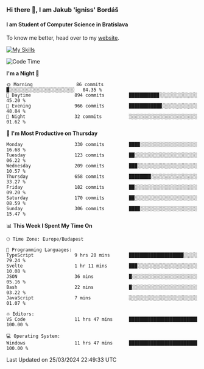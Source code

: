 ### Hi there 👋, I am Jakub 'igniss' Bordáš

#### I am Student of Computer Science in Bratislava
To know me better, head over to my [website](https://bordas.sk).

[![My Skills](https://skillicons.dev/icons?i=js,html,css,figma,svelte,java,kotlin,python,postgresql,typescript,nest,nodejs)](https://bordas.sk)


<!--START_SECTION:waka-->
![Code Time](http://img.shields.io/badge/Code%20Time-1%2C447%20hrs%203%20mins-blue)

**I'm a Night 🦉** 

```text
🌞 Morning                86 commits          █░░░░░░░░░░░░░░░░░░░░░░░░   04.35 % 
🌆 Daytime                894 commits         ███████████░░░░░░░░░░░░░░   45.20 % 
🌃 Evening                966 commits         ████████████░░░░░░░░░░░░░   48.84 % 
🌙 Night                  32 commits          ░░░░░░░░░░░░░░░░░░░░░░░░░   01.62 % 
```
📅 **I'm Most Productive on Thursday** 

```text
Monday                   330 commits         ████░░░░░░░░░░░░░░░░░░░░░   16.68 % 
Tuesday                  123 commits         ██░░░░░░░░░░░░░░░░░░░░░░░   06.22 % 
Wednesday                209 commits         ███░░░░░░░░░░░░░░░░░░░░░░   10.57 % 
Thursday                 658 commits         ████████░░░░░░░░░░░░░░░░░   33.27 % 
Friday                   182 commits         ██░░░░░░░░░░░░░░░░░░░░░░░   09.20 % 
Saturday                 170 commits         ██░░░░░░░░░░░░░░░░░░░░░░░   08.59 % 
Sunday                   306 commits         ████░░░░░░░░░░░░░░░░░░░░░   15.47 % 
```


📊 **This Week I Spent My Time On** 

```text
🕑︎ Time Zone: Europe/Budapest

💬 Programming Languages: 
TypeScript               9 hrs 20 mins       ████████████████████░░░░░   79.24 % 
Svelte                   1 hr 11 mins        ███░░░░░░░░░░░░░░░░░░░░░░   10.08 % 
JSON                     36 mins             █░░░░░░░░░░░░░░░░░░░░░░░░   05.16 % 
Bash                     22 mins             █░░░░░░░░░░░░░░░░░░░░░░░░   03.22 % 
JavaScript               7 mins              ░░░░░░░░░░░░░░░░░░░░░░░░░   01.07 % 

🔥 Editors: 
VS Code                  11 hrs 47 mins      █████████████████████████   100.00 % 

💻 Operating System: 
Windows                  11 hrs 47 mins      █████████████████████████   100.00 % 
```


 Last Updated on 25/03/2024 22:49:33 UTC
<!--END_SECTION:waka-->
